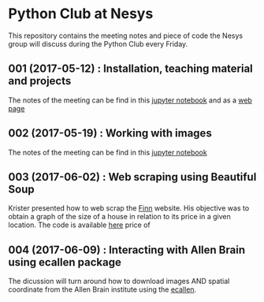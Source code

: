 # Python Club at Nesys  
This repository contains the meeting notes and piece of code the Nesys group will discuss during the Python Club every Friday.

## 001 (2017-05-12) : Installation, teaching material and projects
The notes of the meeting can be find in this [jupyter notebook](https://github.com/ChrCoello/PythonClub/blob/master/2017_05_12__Introduction_Python.ipynb) and as a [web page](https://github.com/ChrCoello/PythonClub/blob/master/2017_05_12__Introduction_Python.md)

## 002 (2017-05-19) : Working with images
The notes of the meeting can be find in this [jupyter notebook](https://github.com/ChrCoello/PythonClub/blob/master/2017_05_19__Work_with_images.ipynb)

## 003 (2017-06-02) : Web scraping using Beautiful Soup
Krister presented how to web scrap the [Finn](www.finn.no) website. His objective was to obtain a graph of the size of a house in relation to its price in a given location. The code is available [here](2017_06_09/) price of

## 004 (2017-06-09) : Interacting with Allen Brain using ecallen package
The dicussion will turn around how to download images AND spatial coordinate from the Allen Brain institute using the [ecallen](https://efferencecopy.net/ecallen-a-python-package-for-the-allen-institutes-api/). 
